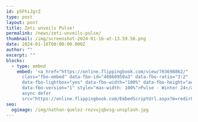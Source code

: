 ```yaml
---
id: p5FhiJgrZ
type: post
layout: post
title: Zeti unveils Pulse!
permalink: /news/zeti-unveils-pulse/
thumbnail: /img/screenshot-2024-01-16-at-13.59.56.png
date: 2024-01-16T00:00:00.000Z
author: ""
excerpt: ""
blocks:
  - type: embed
    embed: '<a href="https://online.flippingbook.com/view/703698862/"
      class="fbo-embed" data-fbo-id="40860950a3" data-fbo-ratio="3:2"
      data-fbo-lightbox="yes" data-fbo-width="100%" data-fbo-height="auto"
      data-fbo-version="1" style="max-width: 100%">Pulse - Winter 24</a><script
      async defer
      src="https://online.flippingbook.com/EmbedScriptUrl.aspx?m=redir&hid=703698862"></script>'
seo:
  ogimage: /img/nathan-queloz-rnzvujqbvsg-unsplash.jpg
---
```

